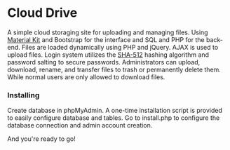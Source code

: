 # Cloud Drive

A simple cloud storaging site for uploading and managing files. Using [Material Kit](https://demos.creative-tim.com/material-kit/index.html) and Bootstrap for the interface and SQL and PHP for the back-end. Files are loaded dynamically using PHP and jQuery. AJAX is used to upload files. Login system utilizes the [SHA-512](https://en.wikipedia.org/wiki/SHA-2) hashing algorithm and password salting to secure passwords. Administrators can upload, download, rename, and transfer files to trash or permanently delete them. While normal users are only allowed to download files.

### Installing

Create database in phpMyAdmin. A one-time installation script is provided to easily configure database and tables. Go to install.php to configure the database connection and admin account creation.

And you're ready to go!
